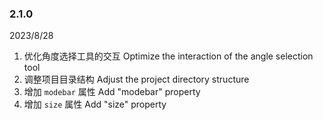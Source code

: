 ### 2.1.0
2023/8/28
1. 优化角度选择工具的交互
   Optimize the interaction of the angle selection tool
2. 调整项目目录结构
   Adjust the project directory structure 
3. 增加 `modebar` 属性
   Add "modebar" property
4. 增加 `size` 属性
   Add "size" property


